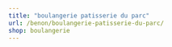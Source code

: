 ```yaml
---
title: "boulangerie patisserie du parc"
url: /benon/boulangerie-patisserie-du-parc/
shop: boulangerie
---
```

